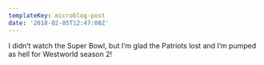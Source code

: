 ```yaml
---
templateKey: microblog-post
date: '2018-02-05T12:47:08Z'
---
```


I didn’t watch the Super Bowl, but I’m glad the Patriots lost and I’m pumped as hell for Westworld season 2!

